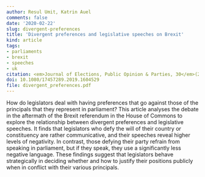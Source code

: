 ```yaml
---
author: Resul Umit, Katrin Auel
comments: false
date: '2020-02-22'
slug: divergent-preferences
title: 'Divergent preferences and legislative speeches on Brexit'
kind: article
tags:
- parliaments
- brexit
- speeches
- uk
citation: <em>Journal of Elections, Public Opinion & Parties, 30</em>(2), 202–220
doi: 10.1080/17457289.2019.1604529
file: divergent_preferences.pdf
---
```



How do legislators deal with having preferences that go against those of the principals that they represent in parliament? This article analyses the debate in the aftermath of the Brexit referendum in the House of Commons to explore the relationship between divergent preferences and legislative speeches. It finds that legislators who defy the will of their country or constituency are rather communicative, and their speeches reveal higher levels of negativity. In contrast, those defying their party refrain from speaking in parliament, but if they speak, they use a significantly less negative language. These findings suggest that legislators behave strategically in deciding whether and how to justify their positions publicly when in conflict with their various principals.